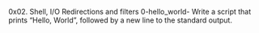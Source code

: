 0x02. Shell, I/O Redirections and filters
0-hello_world- Write a script that prints “Hello, World”, followed by a new line to the standard output.
